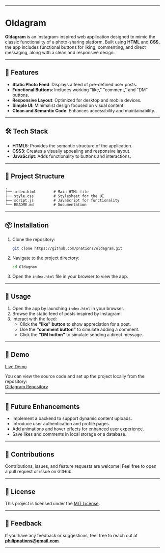 
---

# Oldagram

**Oldagram** is an Instagram-inspired web application designed to mimic the classic functionality of a photo-sharing platform. Built using **HTML** and **CSS**, the app includes functional buttons for liking, commenting, and direct messaging, along with a clean and responsive design.

---

## 🚀 Features

- **Static Photo Feed**: Displays a feed of pre-defined user posts.
- **Functional Buttons**: Includes working "like," "comment," and "DM" buttons.
- **Responsive Layout**: Optimized for desktop and mobile devices.
- **Simple UI**: Minimalist design focused on visual content.
- **Clean and Semantic Code**: Enhances accessibility and maintainability.

---

## 🛠️ Tech Stack

- **HTML5**: Provides the semantic structure of the application.
- **CSS3**: Creates a visually appealing and responsive layout.
- **JavaScript**: Adds functionality to buttons and interactions.

---

## 📂 Project Structure

```plaintext
.
├── index.html        # Main HTML file
├── style.css         # Stylesheet for the UI
├── script.js         # JavaScript for functionality
└── README.md         # Documentation
```

---

## 📦 Installation

1. Clone the repository:
   ```bash
   git clone https://github.com/pnations/oldagram.git
   ```
2. Navigate to the project directory:
   ```bash
   cd Oldagram
   ```
3. Open the `index.html` file in your browser to view the app.

---

## 🔧 Usage

1. Open the app by launching `index.html` in your browser.
2. Browse the static feed of posts inspired by Instagram.
3. Interact with the feed:
   - Click the **"like" button** to show appreciation for a post.
   - Use the **"comment button"** to simulate adding a comment.
   - Click the **"DM button"** to simulate sending a direct message.

---

## 🎨 Demo

[Live Demo](https://philipnations.com/project-5)

You can view the source code and set up the project locally from the repository:  
[Oldagram Repository](https://github.com/pnations/oldagram)

---

## 🚀 Future Enhancements

- Implement a backend to support dynamic content uploads.
- Introduce user authentication and profile pages.
- Add animations and hover effects for enhanced user experience.
- Save likes and comments in local storage or a database.

---

## 🤝 Contributions

Contributions, issues, and feature requests are welcome! Feel free to open a pull request or issue on GitHub.

---

## 📜 License

This project is licensed under the [MIT License](LICENSE).

---

## 💬 Feedback

If you have any feedback or suggestions, feel free to reach out at **philipnations@gmail.com**.

---
